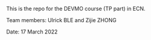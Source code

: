 This is the repo for the DEVMO course (TP part) in ECN.

Team members: Ulrick BLE and Zijie ZHONG

Date: 17 March 2022
